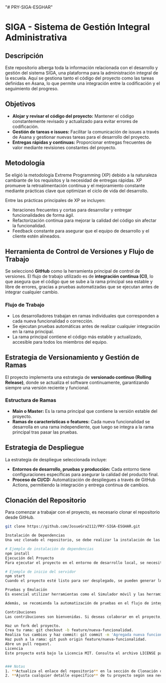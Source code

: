 "# PRY-SIGA-ESGHAR" 
# SIGA - Sistema de Gestión Integral Administrativa

## Descripción
Este repositorio alberga toda la información relacionada con el desarrollo y gestión del sistema SIGA, una plataforma para la administración integral de la escuela. Aquí se gestiona tanto el código del proyecto como las tareas definidas en Asana, lo que permite una integración entre la codificación y el seguimiento del progreso.

## Objetivos
- **Alojar y revisar el código del proyecto:** Mantener el código constantemente revisado y actualizado para evitar errores de codificación.
- **Gestión de tareas e issues:** Facilitar la comunicación de issues a través de Asana y gestionar nuevas tareas para el desarrollo del proyecto.
- **Entregas rápidas y continuas:** Proporcionar entregas frecuentes de valor mediante revisiones constantes del proyecto.

## Metodología
Se eligió la metodología Extreme Programming (XP) debido a la naturaleza cambiante de los requisitos y la necesidad de entregas rápidas. XP promueve la retroalimentación continua y el mejoramiento constante mediante prácticas clave que optimizan el ciclo de vida del desarrollo. 

Entre las prácticas principales de XP se incluyen:
- Iteraciones frecuentes y cortas para desarrollar y entregar funcionalidades de forma ágil.
- Refactorización continua para mejorar la calidad del código sin afectar la funcionalidad.
- Feedback constante para asegurar que el equipo de desarrollo y el cliente estén alineados.

## Herramienta de Control de Versiones y Flujo de Trabajo
Se seleccionó **GitHub** como la herramienta principal de control de versiones. El flujo de trabajo utilizado es de **integración continua (CI)**, lo que asegura que el código que se sube a la rama principal sea estable y libre de errores, gracias a pruebas automatizadas que se ejecutan antes de integrar cualquier cambio.

### Flujo de Trabajo
- Los desarrolladores trabajan en ramas individuales que corresponden a cada nueva funcionalidad o corrección.
- Se ejecutan pruebas automáticas antes de realizar cualquier integración en la rama principal.
- La rama principal contiene el código más estable y actualizado, accesible para todos los miembros del equipo.

## Estrategia de Versionamiento y Gestión de Ramas
El proyecto implementa una estrategia de **versionado continuo (Rolling Release)**, donde se actualiza el software continuamente, garantizando siempre una versión reciente y funcional.

### Estructura de Ramas
- **Main o Master:** Es la rama principal que contiene la versión estable del proyecto.
- **Ramas de características o features:** Cada nueva funcionalidad se desarrolla en una rama independiente, que luego se integra a la rama principal tras pasar las pruebas.

## Estrategia de Despliegue
La estrategia de despliegue seleccionada incluye:
- **Entornos de desarrollo, pruebas y producción:** Cada entorno tiene configuraciones específicas para asegurar la calidad del producto final.
- **Proceso de CI/CD:** Automatización de despliegues a través de GitHub Actions, permitiendo la integración y entrega continua de cambios.

## Clonación del Repositorio
Para comenzar a trabajar con el proyecto, es necesario clonar el repositorio desde GitHub.


```bash
git clone https://github.com/JosueGra2112/PRY-SIGA-ESGHAR.git

Instalación de Dependencias
Una vez clonado el repositorio, se debe realizar la instalación de las dependencias especificadas en el archivo de configuración del proyecto. Esto garantiza que todos los módulos necesarios para el funcionamiento de SIGA estén disponibles.

# Ejemplo de instalación de dependencias
npm install
Ejecución del Proyecto
Para ejecutar el proyecto en el entorno de desarrollo local, se necesita iniciar el servidor de desarrollo para visualizar la aplicación en el navegador.

# Ejemplo de inicio del servidor
npm start
Cuando el proyecto esté listo para ser desplegado, se pueden generar los archivos de la versión optimizada para producción.

Pruebas y Emulación
Es esencial utilizar herramientas como el Simulador móvil y las herramientas de desarrollo de Google Chrome para verificar que la aplicación sea completamente responsiva y funcione correctamente en dispositivos móviles. Estas herramientas permiten emular diferentes tamaños de pantalla y dispositivos, garantizando que la experiencia del usuario sea óptima en todos los entornos.

Además, se recomienda la automatización de pruebas en el flujo de integración continua para identificar posibles errores y mantener la calidad del código.

Contribuciones
Las contribuciones son bienvenidas. Si deseas colaborar en el proyecto, por favor sigue los siguientes pasos:

Haz un fork del proyecto.
Crea tu rama: git checkout -b feature/nueva-funcionalidad.
Realiza tus cambios y haz commit: git commit -m 'Agregada nueva funcionalidad'.
Haz push a la rama: git push origin feature/nueva-funcionalidad.
Abre un pull request.
Licencia
Este proyecto está bajo la Licencia MIT. Consulta el archivo LICENSE para más detalles.


### Notas
1. **Actualiza el enlace del repositorio** en la sección de Clonación del Repositorio.
2. **Ajusta cualquier detalle específico** de tu proyecto según sea necesario.